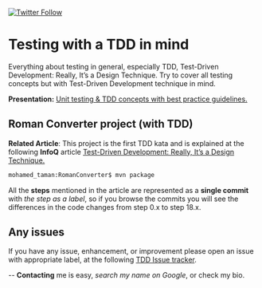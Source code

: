 [![Twitter Follow](https://img.shields.io/twitter/follow/_tamanm?label=follow%20me&style=social)](https://twitter.com/_tamanm)
# Testing with a TDD in mind
Everything about testing in general, especially TDD, Test-Driven Development: Really, It’s a Design Technique. Try to cover all testing concepts but with Test-Driven Development technique in mind.

**Presentation:** [Unit testing & TDD concepts with best practice guidelines.](https://www.slideshare.net/tamanm/unit-testing-tdd-concepts-with-best-practice-guidelines)

## Roman Converter project (with TDD)
**Related Article**: This project is the first TDD kata and is explained at the following **InfoQ** article [Test-Driven Development: Really, It’s a Design Technique.](https://www.infoq.com/articles/test-driven-design-java)
```bash 
mohamed_taman:RomanConverter$ mvn package
```
All the **steps** mentioned in the article are represented as a **single commit** with *the step as a label*, so if you browse the commits you will see the differences in the code changes from step 0.x to step 18.x.

## Any issues
If you have any issue, enhancement, or improvement please open an issue with appropriate label, at the following [TDD Issue tracker](https://github.com/mohamed-taman/TDD/issues).

-- **Contacting** me is easy, *search my name on Google*, or check my bio.
